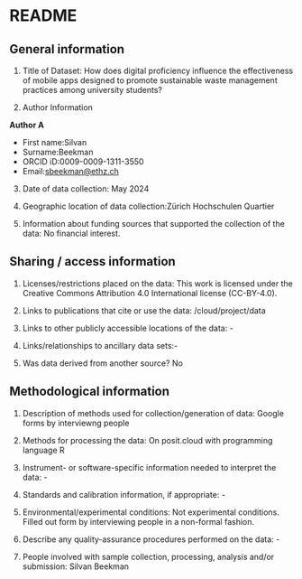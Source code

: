 # README

## General information

1.  Title of Dataset:  How does digital proficiency influence the effectiveness of mobile apps designed to promote sustainable waste management practices among university students?

2.  Author Information

**Author A**

- First name:Silvan
- Surname:Beekman
- ORCID iD:0009-0009-1311-3550
- Email:sbeekman@ethz.ch

3.  Date of data collection: May 2024

4.  Geographic location of data collection:Zürich Hochschulen Quartier

5.  Information about funding sources that supported the collection of
    the data: No financial interest.

## Sharing / access information

1.  Licenses/restrictions placed on the data: This work is licensed under the Creative Commons Attribution 4.0 International license (CC-BY-4.0).

2.  Links to publications that cite or use the data: /cloud/project/data

3.  Links to other publicly accessible locations of the data: -

4.  Links/relationships to ancillary data sets:- 

5.  Was data derived from another source? No

## Methodological information

1.  Description of methods used for collection/generation of data: Google forms by interviewng people

2.  Methods for processing the data: On posit.cloud with programming language R

3.  Instrument- or software-specific information needed to interpret the
    data: -

4.  Standards and calibration information, if appropriate: -

5.  Environmental/experimental conditions: Not experimental conditions. Filled out form by interviewing people in a non-formal fashion.

6.  Describe any quality-assurance procedures performed on the data: -

7.  People involved with sample collection, processing, analysis and/or
    submission: Silvan Beekman

